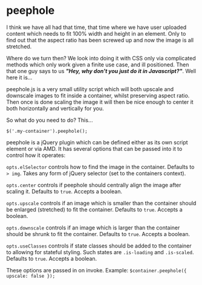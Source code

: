 peephole
========

I think we have all had that time, that time where we have user uploaded content which needs to fit 100% width and height in an element. Only to find out that the aspect ratio has been screwed up and now the image is all stretched.

Where do we turn then? We look into doing it with CSS only via complicated methods which only work given a finite use case, and ill positioned. Then that one guy says to us _**"Hey, why don't you just do it in Javascript?"**_. Well here it is...

peephole.js is a very small utility script which will both upscale and downscale images to fit inside a container, whilst preserving aspect ratio. Then once is done scaling the image it will then be nice enough to center it both horizontally and vertically for you.

So what do you need to do? This...

```
$('.my-container').peephole();
```

peephole is a jQuery plugin which can be defined either as its own script element or via AMD. It has several options that can be passed into it to control how it operates:

`opts.elSelector` controls how to find the image in the container. Defaults to `> img`. Takes any form of jQuery selector (set to the containers context).

`opts.center` controls if peephole should centrally align the image after scaling it. Defaults to `true`. Accepts a boolean.

`opts.upscale` controls if an image which is smaller than the container should be enlarged (stretched) to fit the container. Defaults to `true`. Accepts a boolean.

`opts.downscale` controls if an image which is larger than the container should be shrunk to fit the container. Defaults to `true`. Accepts a boolean.

`opts.useClasses` controls if state classes should be added to the container to allowing for stateful styling. Such states are `.is-loading` and `.is-scaled`. Defaults to `true`. Accepts a boolean.

These options are passed in on invoke. Example: `$container.peephole({ upscale: false });`
